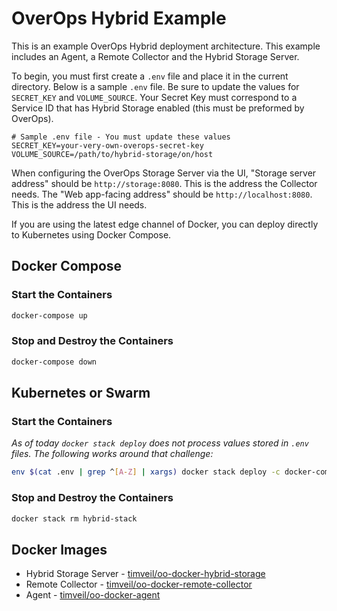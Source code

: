 # OverOps Hybrid Example
This is an example OverOps Hybrid deployment architecture.  This example includes an Agent, a Remote Collector and the Hybrid Storage Server.

To begin, you must first create a `.env` file and place it in the current directory.  Below is a sample `.env` file.  Be sure to update the values for `SECRET_KEY` and `VOLUME_SOURCE`.  Your Secret Key must correspond to a Service ID that has Hybrid Storage enabled (this must be preformed by OverOps).

```properties
# Sample .env file - You must update these values
SECRET_KEY=your-very-own-overops-secret-key
VOLUME_SOURCE=/path/to/hybrid-storage/on/host
```

When configuring the OverOps Storage Server via the UI, "Storage server address" should be `http://storage:8080`.  This is the address the Collector needs.  The "Web app-facing address" should be `http://localhost:8080`.  This is the address the UI needs.

If you are using the latest edge channel of Docker, you can deploy directly to Kubernetes using Docker Compose.

## Docker Compose

### Start the Containers
```bash
docker-compose up
```

### Stop and Destroy the Containers
```bash
docker-compose down
```

## Kubernetes or Swarm

### Start the Containers
*As of today `docker stack deploy` does not process values stored in `.env` files.  The following works around that challenge:*
```bash
env $(cat .env | grep ^[A-Z] | xargs) docker stack deploy -c docker-compose.yml hybrid-stack
```

### Stop and Destroy the Containers
```bash
docker stack rm hybrid-stack
```

## Docker Images
* Hybrid Storage Server - [timveil/oo-docker-hybrid-storage](https://hub.docker.com/r/timveil/oo-docker-hybrid-storage/)
* Remote Collector - [timveil/oo-docker-remote-collector](https://hub.docker.com/r/timveil/oo-docker-remote-collector/)
* Agent - [timveil/oo-docker-agent](https://hub.docker.com/r/timveil/oo-docker-agent/)